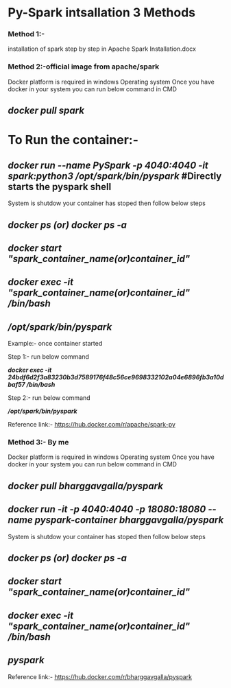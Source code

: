 # Py-Spark intsallation 3 Methods

### Method 1:- 
installation of spark step by step in  Apache Spark Installation.docx

### Method 2:-official image from apache/spark

Docker platform is required in windows Operating system Once you have docker in your system you can run below command in CMD

## ***docker pull spark*** 
# To Run the container:-
## ***docker run --name PySpark -p 4040:4040 -it spark:python3 /opt/spark/bin/pyspark*** #Directly starts the pyspark shell 
System is shutdow your container has stoped then follow below steps
## ***docker ps (or) docker ps -a*** 
## ***docker start "spark_container_name(or)container_id"***
## ***docker exec -it "spark_container_name(or)container_id" /bin/bash***
## ***/opt/spark/bin/pyspark***
Example:- once container started 

Step 1:- run below command

***docker exec -it 24bdf6d2f3a83230b3d7589176f48c56ce9698332102a04e6896fb3a10dbaf57 /bin/bash***

Step 2:- run below command

***/opt/spark/bin/pyspark***

Reference link:- https://hub.docker.com/r/apache/spark-py

### Method 3:- By me

Docker platform is required in windows Operating system Once you have docker in your system you can run below command in CMD

## ***docker pull bharggavgalla/pyspark***  
## ***docker run -it -p 4040:4040 -p 18080:18080 --name pyspark-container bharggavgalla/pyspark***
System is shutdow your container has stoped then follow below steps
## ***docker ps (or) docker ps -a*** 
## ***docker start "spark_container_name(or)container_id"***
## ***docker exec -it "spark_container_name(or)container_id" /bin/bash***
## ***pyspark***
Reference link:- https://hub.docker.com/r/bharggavgalla/pyspark